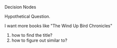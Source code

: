 


Decision Nodes


Hypothetical Question.

I want more books like "The Wind Up Bird Chronicles"

1. how to find the title?
2. how to figure out similar to?
